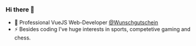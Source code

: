 ### Hi there 👋

- 🌱 Professional VueJS Web-Developer [@Wunschgutschein](https://www.wunschgutschein.de/)
- ⚡ Besides coding I've huge interests in sports, competetive gaming and chess. 

<!--
**Matthias-Mosthof/Matthias-Mosthof** is a ✨ _special_ ✨ repository because its `README.md` (this file) appears on your GitHub profile.

Here are some ideas to get you started:
- 🔭 In my spare time Im currently working on [this project](https://github.com/Matthias-Mosthof/Complete-Server-Side-Rendered-App-NodeJS-Express-MongoDB-Mongoose)
- 🔭 I’m currently working on ...
- 🌱 I’m currently learning ...
- 👯 I’m looking to collaborate on ...
- 🤔 I’m looking for help with ...
- 💬 Ask me about ...
- 📫 How to reach me: ...
- 😄 Pronouns: ...
- ⚡ Fun fact: ...
-->
